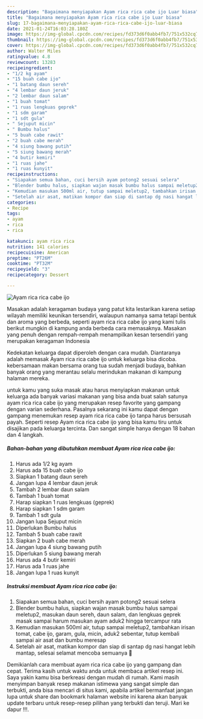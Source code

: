 ```yaml
---
description: "Bagaimana menyiapakan Ayam rica rica cabe ijo Luar biasa"
title: "Bagaimana menyiapakan Ayam rica rica cabe ijo Luar biasa"
slug: 17-bagaimana-menyiapakan-ayam-rica-rica-cabe-ijo-luar-biasa
date: 2021-01-24T16:03:28.180Z
image: https://img-global.cpcdn.com/recipes/fd373d6f0abb4fb7/751x532cq70/ayam-rica-rica-cabe-ijo-foto-resep-utama.jpg
thumbnail: https://img-global.cpcdn.com/recipes/fd373d6f0abb4fb7/751x532cq70/ayam-rica-rica-cabe-ijo-foto-resep-utama.jpg
cover: https://img-global.cpcdn.com/recipes/fd373d6f0abb4fb7/751x532cq70/ayam-rica-rica-cabe-ijo-foto-resep-utama.jpg
author: Walter Miles
ratingvalue: 4.8
reviewcount: 13283
recipeingredient:
- "1/2 kg ayam"
- "15 buah cabe ijo"
- "1 batang daun sereh"
- "4 lembar daun jeruk"
- "2 lembar daun salam"
- "1 buah tomat"
- "1 ruas lengkuas geprek"
- "1 sdm garam"
- "1 sdt gula"
- " Sejuput micin"
- " Bumbu halus"
- "5 buah cabe rawit"
- "2 buah cabe merah"
- "4 siung bawang putih"
- "5 siung bawang merah"
- "4 butir kemiri"
- "1 ruas jahe"
- "1 ruas kunyit"
recipeinstructions:
- "Siapakan semua bahan, cuci bersih ayam potong2 sesuai selera"
- "Blender bumbu halus, siapkan wajan masak bumbu halus sampai meletup2, masukan daun sereh, daun salam, dan lengkuas geprek masak sampai harum masukan ayam aduk2 hingga tercampur rata"
- "Kemudian masukan 500ml air, tutup sampai meletup2, tambahkan irisan tomat, cabe ijo, garam, gula, micin, aduk2 sebentar, tutup kembali sampai air asat dan bumbu meresap"
- "Setelah air asat, matikan kompor dan siap di santap dg nasi hangat lebih mantap, selesai selamat mencoba semuanya 💛"
categories:
- Recipe
tags:
- ayam
- rica
- rica

katakunci: ayam rica rica 
nutrition: 141 calories
recipecuisine: American
preptime: "PT26M"
cooktime: "PT32M"
recipeyield: "3"
recipecategory: Dessert

---
```



![Ayam rica rica cabe ijo](https://img-global.cpcdn.com/recipes/fd373d6f0abb4fb7/751x532cq70/ayam-rica-rica-cabe-ijo-foto-resep-utama.jpg)

Masakan adalah keragaman budaya yang patut kita lestarikan karena setiap wilayah memiliki keunikan tersendiri, walaupun namanya sama tetapi bentuk dan aroma yang berbeda, seperti ayam rica rica cabe ijo yang kami tulis berikut mungkin di kampung anda berbeda cara memasaknya. Masakan yang penuh dengan rempah-rempah menampilkan kesan tersendiri yang merupakan keragaman Indonesia

Kedekatan keluarga dapat diperoleh dengan cara mudah. Diantaranya adalah memasak Ayam rica rica cabe ijo untuk keluarga bisa dicoba. kebersamaan makan bersama orang tua sudah menjadi budaya, bahkan banyak orang yang merantau selalu merindukan makanan di kampung halaman mereka.



untuk kamu yang suka masak atau harus menyiapkan makanan untuk keluarga ada banyak variasi makanan yang bisa anda buat salah satunya ayam rica rica cabe ijo yang merupakan resep favorite yang gampang dengan varian sederhana. Pasalnya sekarang ini kamu dapat dengan gampang menemukan resep ayam rica rica cabe ijo tanpa harus bersusah payah.
Seperti resep Ayam rica rica cabe ijo yang bisa kamu tiru untuk disajikan pada keluarga tercinta. Dan sangat simple hanya dengan 18 bahan dan 4 langkah.


<!--inarticleads1-->

##### Bahan-bahan yang dibutuhkan membuat Ayam rica rica cabe ijo:

1. Harus ada 1/2 kg ayam
1. Harus ada 15 buah cabe ijo
1. Siapkan 1 batang daun sereh
1. Jangan lupa 4 lembar daun jeruk
1. Tambah 2 lembar daun salam
1. Tambah 1 buah tomat
1. Harap siapkan 1 ruas lengkuas (geprek)
1. Harap siapkan 1 sdm garam
1. Tambah 1 sdt gula
1. Jangan lupa  Sejuput micin
1. Diperlukan  Bumbu halus
1. Tambah 5 buah cabe rawit
1. Siapkan 2 buah cabe merah
1. Jangan lupa 4 siung bawang putih
1. Diperlukan 5 siung bawang merah
1. Harus ada 4 butir kemiri
1. Harus ada 1 ruas jahe
1. Jangan lupa 1 ruas kunyit




<!--inarticleads2-->

##### Instruksi membuat  Ayam rica rica cabe ijo:

1. Siapakan semua bahan, cuci bersih ayam potong2 sesuai selera
1. Blender bumbu halus, siapkan wajan masak bumbu halus sampai meletup2, masukan daun sereh, daun salam, dan lengkuas geprek masak sampai harum masukan ayam aduk2 hingga tercampur rata
1. Kemudian masukan 500ml air, tutup sampai meletup2, tambahkan irisan tomat, cabe ijo, garam, gula, micin, aduk2 sebentar, tutup kembali sampai air asat dan bumbu meresap
1. Setelah air asat, matikan kompor dan siap di santap dg nasi hangat lebih mantap, selesai selamat mencoba semuanya 💛




Demikianlah cara membuat ayam rica rica cabe ijo yang gampang dan cepat. Terima kasih untuk waktu anda untuk membaca artikel resep ini. Saya yakin kamu bisa berkreasi dengan mudah di rumah. Kami masih menyimpan banyak resep makanan istimewa yang sangat simple dan terbukti, anda bisa mencari di situs kami, apabila artikel bermanfaat jangan lupa untuk share dan bookmark halaman website ini karena akan banyak update terbaru untuk resep-resep pilihan yang terbukti dan teruji. Mari ke dapur !!!. 
